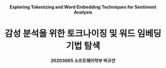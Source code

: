 <h4 align="center">Exploring Tokenizing and Word Embedding Techniques for Sentiment Analysis</h4>
<h1 align="center">감성 분석을 위한 토크나이징 및 워드 임베딩 기법 탐색</h1>
<h4 align="center">20203065 소프트웨어학부 박규연</h4>
&nbsp;
